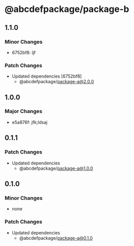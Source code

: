 # @abcdefpackage/package-b

## 1.1.0

### Minor Changes

- 6752bf8: ljf

### Patch Changes

- Updated dependencies [6752bf8]
  - @abcdefpackage/package-a@2.0.0

## 1.0.0

### Major Changes

- e5a876f: jfk;ldsaj

## 0.1.1

### Patch Changes

- Updated dependencies
  - @abcdefpackage/package-a@1.0.0

## 0.1.0

### Minor Changes

- none

### Patch Changes

- Updated dependencies
  - @abcdefpackage/package-a@0.1.0

